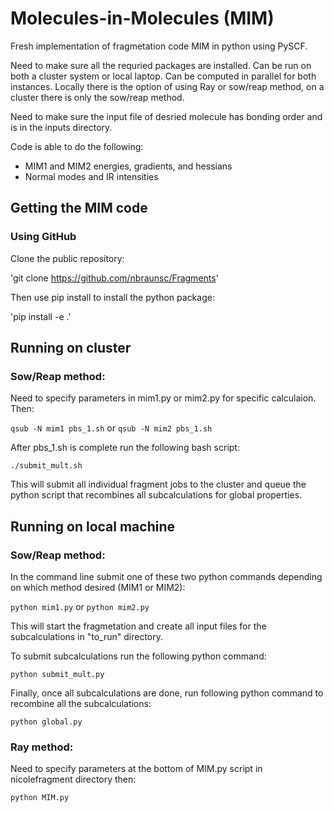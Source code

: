 # Molecules-in-Molecules (MIM)
Fresh implementation of fragmetation code MIM in python using PySCF.  

Need to make sure all the requried packages are installed.  Can be run on both a cluster system or local laptop.  Can be computed in parallel for both instances. Locally there is the option of using Ray or sow/reap method, on a cluster there is only the sow/reap method.

Need to make sure the input file of desried molecule has bonding order and is in the inputs directory.

Code is able to do the following:
- MIM1 and MIM2 energies, gradients, and hessians
- Normal modes and IR intensities

## Getting the MIM code
### Using GitHub
Clone the public repository:

'git clone https://github.com/nbraunsc/Fragments'

Then use pip install to install the python package:

'pip install -e .'

## Running on cluster
### Sow/Reap method:
Need to specify parameters in mim1.py or mim2.py for specific calculaion. Then:

`qsub -N mim1 pbs_1.sh` or `qsub -N mim2 pbs_1.sh`

After pbs_1.sh is complete run the following bash script:

`./submit_mult.sh`

This will submit all individual fragment jobs to the cluster and queue the python script that recombines all subcalculations for global properties.

## Running on local machine
### Sow/Reap method:

In the command line submit one of these two python commands depending on which method desired (MIM1 or MIM2):

`python mim1.py` or `python mim2.py`

This will start the fragmetation and create all input files for the subcalculations in "to_run" directory.

To submit subcalculations run the following python command:

`python submit_mult.py`

Finally, once all subcalculations are done, run following python command to recombine all the subcalculations:

`python global.py`

### Ray method:

Need to specify parameters at the bottom of MIM.py script in nicolefragment directory then:

`python MIM.py`




